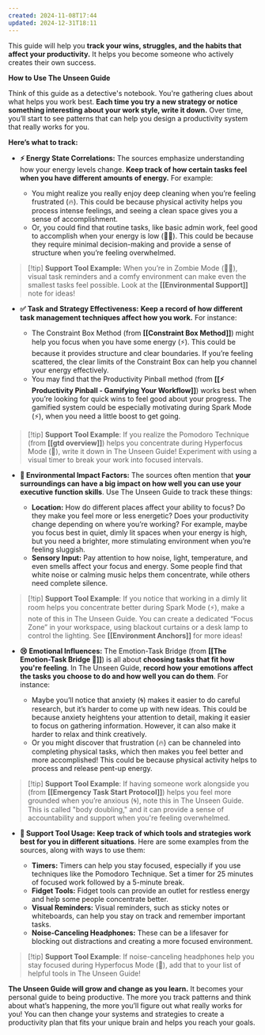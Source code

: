 ```yaml
---
created: 2024-11-08T17:44
updated: 2024-12-31T18:11
---
```


This guide will help you **track your wins, struggles, and the habits that affect your productivity.** It helps you become someone who actively creates their own success.

**How to Use The Unseen Guide**

Think of this guide as a detective's notebook. You're gathering clues about what helps you work best. **Each time you try a new strategy or notice something interesting about your work style, write it down.** Over time, you’ll start to see patterns that can help you design a productivity system that really works for you.

**Here’s what to track:**

- **⚡ Energy State Correlations:** The sources emphasize understanding how your energy levels change. **Keep track of how certain tasks feel when you have different amounts of energy.** For example:
    
    - You might realize you really enjoy deep cleaning when you’re feeling frustrated (🔥). This could be because physical activity helps you process intense feelings, and seeing a clean space gives you a sense of accomplishment.
    - Or, you could find that routine tasks, like basic admin work, feel good to accomplish when your energy is low (🧟‍♂️). This could be because they require minimal decision-making and provide a sense of structure when you’re feeling overwhelmed.
    
> [!tip] **Support Tool Example:** When you’re in Zombie Mode (🧟‍♂️), visual task reminders and a comfy environment can make even the smallest tasks feel possible. Look at the **[[Environmental Support]]** note for ideas!
    
- **✅ Task and Strategy Effectiveness:** **Keep a record of how different task management techniques affect how you work.** For instance:
    
    - The Constraint Box Method (from **[[Constraint Box Method]]**) might help you focus when you have some energy (⚡). This could be because it provides structure and clear boundaries. If you’re feeling scattered, the clear limits of the Constraint Box can help you channel your energy effectively.
    - You may find that the Productivity Pinball method (from **[[⚡️ Productivity Pinball - Gamifying Your Workflow]]**) works best when you’re looking for quick wins to feel good about your progress. The gamified system could be especially motivating during Spark Mode (⚡), when you need a little boost to get going.
    
> [!tip] **Support Tool Example**: If you realize the Pomodoro Technique (from **[[gtd overview]]**) helps you concentrate during Hyperfocus Mode (🚀), write it down in The Unseen Guide! Experiment with using a visual timer to break your work into focused intervals.
    
- **🌳 Environmental Impact Factors:** The sources often mention that **your surroundings can have a big impact on how well you can use your executive function skills**. Use The Unseen Guide to track these things:
    
    - **Location:** How do different places affect your ability to focus? Do they make you feel more or less energetic? Does your productivity change depending on where you’re working? For example, maybe you focus best in quiet, dimly lit spaces when your energy is high, but you need a brighter, more stimulating environment when you’re feeling sluggish.
    - **Sensory Input:** Pay attention to how noise, light, temperature, and even smells affect your focus and energy. Some people find that white noise or calming music helps them concentrate, while others need complete silence.
    
> [!tip] **Support Tool Example**: If you notice that working in a dimly lit room helps you concentrate better during Spark Mode (⚡), make a note of this in The Unseen Guide. You can create a dedicated “Focus Zone” in your workspace, using blackout curtains or a desk lamp to control the lighting. See **[[Environment Anchors]]** for more ideas!
    
- **😢 Emotional Influences:** The Emotion-Task Bridge (from **[[The Emotion-Task Bridge 🌈]]**) is all about **choosing tasks that fit how you're feeling**. In The Unseen Guide, **record how your emotions affect the tasks you choose to do and how well you can do them**. For instance:
    
    - Maybe you’ll notice that anxiety (🌀) makes it easier to do careful research, but it’s harder to come up with new ideas. This could be because anxiety heightens your attention to detail, making it easier to focus on gathering information. However, it can also make it harder to relax and think creatively.
    - Or you might discover that frustration (🔥) can be channeled into completing physical tasks, which then makes you feel better and more accomplished! This could be because physical activity helps to process and release pent-up energy.
    
> [!tip] **Support Tool Example**: If having someone work alongside you (from **[[Emergency Task Start Protocol]]**) helps you feel more grounded when you’re anxious (🌀), note this in The Unseen Guide. This is called "body doubling," and it can provide a sense of accountability and support when you're feeling overwhelmed.
    
- **🧰 Support Tool Usage:** **Keep track of which tools and strategies work best for you in different situations**. Here are some examples from the sources, along with ways to use them:
    
    - **Timers:** Timers can help you stay focused, especially if you use techniques like the Pomodoro Technique. Set a timer for 25 minutes of focused work followed by a 5-minute break.
    - **Fidget Tools:** Fidget tools can provide an outlet for restless energy and help some people concentrate better.
    - **Visual Reminders:** Visual reminders, such as sticky notes or whiteboards, can help you stay on track and remember important tasks.
    - **Noise-Canceling Headphones:** These can be a lifesaver for blocking out distractions and creating a more focused environment.
    
> [!tip] **Support Tool Example**: If noise-canceling headphones help you stay focused during Hyperfocus Mode (🚀), add that to your list of helpful tools in The Unseen Guide!
    

**The Unseen Guide will grow and change as you learn.** It becomes your personal guide to being productive. The more you track patterns and think about what’s happening, the more you’ll figure out what really works for you! You can then change your systems and strategies to create a productivity plan that fits your unique brain and helps you reach your goals.